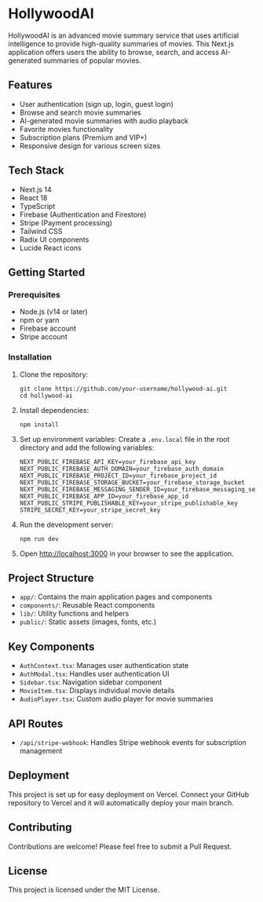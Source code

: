 # HollywoodAI

HollywoodAI is an advanced movie summary service that uses artificial intelligence to provide high-quality summaries of movies. This Next.js application offers users the ability to browse, search, and access AI-generated summaries of popular movies.

## Features

- User authentication (sign up, login, guest login)
- Browse and search movie summaries
- AI-generated movie summaries with audio playback
- Favorite movies functionality
- Subscription plans (Premium and VIP+)
- Responsive design for various screen sizes

## Tech Stack

- Next.js 14
- React 18
- TypeScript
- Firebase (Authentication and Firestore)
- Stripe (Payment processing)
- Tailwind CSS
- Radix UI components
- Lucide React icons

## Getting Started

### Prerequisites

- Node.js (v14 or later)
- npm or yarn
- Firebase account
- Stripe account

### Installation

1. Clone the repository:
   ```
   git clone https://github.com/your-username/hollywood-ai.git
   cd hollywood-ai
   ```

2. Install dependencies:
   ```
   npm install
   ```

3. Set up environment variables:
   Create a `.env.local` file in the root directory and add the following variables:
   ```
   NEXT_PUBLIC_FIREBASE_API_KEY=your_firebase_api_key
   NEXT_PUBLIC_FIREBASE_AUTH_DOMAIN=your_firebase_auth_domain
   NEXT_PUBLIC_FIREBASE_PROJECT_ID=your_firebase_project_id
   NEXT_PUBLIC_FIREBASE_STORAGE_BUCKET=your_firebase_storage_bucket
   NEXT_PUBLIC_FIREBASE_MESSAGING_SENDER_ID=your_firebase_messaging_sender_id
   NEXT_PUBLIC_FIREBASE_APP_ID=your_firebase_app_id
   NEXT_PUBLIC_STRIPE_PUBLISHABLE_KEY=your_stripe_publishable_key
   STRIPE_SECRET_KEY=your_stripe_secret_key
   ```

4. Run the development server:
   ```
   npm run dev
   ```

5. Open [http://localhost:3000](http://localhost:3000) in your browser to see the application.

## Project Structure

- `app/`: Contains the main application pages and components
- `components/`: Reusable React components
- `lib/`: Utility functions and helpers
- `public/`: Static assets (images, fonts, etc.)

## Key Components

- `AuthContext.tsx`: Manages user authentication state
- `AuthModal.tsx`: Handles user authentication UI
- `Sidebar.tsx`: Navigation sidebar component
- `MovieItem.tsx`: Displays individual movie details
- `AudioPlayer.tsx`: Custom audio player for movie summaries

## API Routes

- `/api/stripe-webhook`: Handles Stripe webhook events for subscription management

## Deployment

This project is set up for easy deployment on Vercel. Connect your GitHub repository to Vercel and it will automatically deploy your main branch.

## Contributing

Contributions are welcome! Please feel free to submit a Pull Request.

## License

This project is licensed under the MIT License.